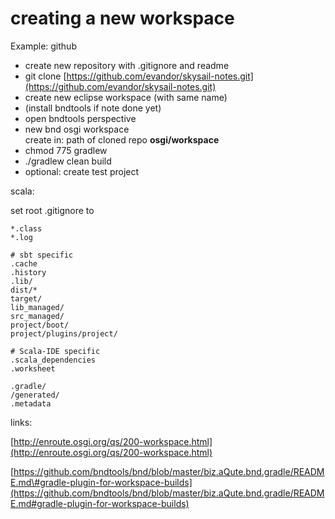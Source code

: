 # creating a new workspace

Example: github

* create new repository with .gitignore and readme
* git clone [https://github.com/evandor/skysail-notes.git](https://github.com/evandor/skysail-notes.git)
* create new eclipse workspace \(with same name\)
* \(install bndtools if note done yet\)
* open bndtools perspective
* new bnd osgi workspace  
  create in: path of cloned repo
  **osgi/workspace**
* chmod 775 gradlew
* ./gradlew clean build
* optional:
  create test project

scala:

set root .gitignore to

```
*.class
*.log

# sbt specific
.cache
.history
.lib/
dist/*
target/
lib_managed/
src_managed/
project/boot/
project/plugins/project/

# Scala-IDE specific
.scala_dependencies
.worksheet

.gradle/
/generated/
.metadata
```

links:

[http://enroute.osgi.org/qs/200-workspace.html](http://enroute.osgi.org/qs/200-workspace.html)

[https://github.com/bndtools/bnd/blob/master/biz.aQute.bnd.gradle/README.md\#gradle-plugin-for-workspace-builds](https://github.com/bndtools/bnd/blob/master/biz.aQute.bnd.gradle/README.md#gradle-plugin-for-workspace-builds)

